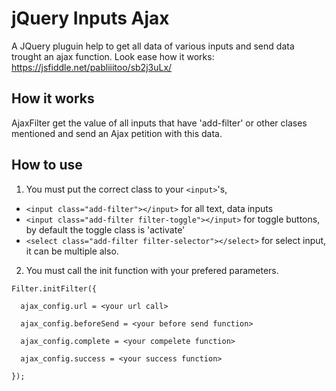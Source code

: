 # jQuery Inputs Ajax
A JQuery pluguin help to get all data of various inputs and send data trought an ajax function.
Look ease how it works: https://jsfiddle.net/pabliiitoo/sb2j3uLx/

## How it works
AjaxFilter get the value of all inputs that have 'add-filter' or other clases mentioned and send an Ajax petition with this data.

## How to use

1. You must put the correct class to your `<input>`'s, 
  * `<input class="add-filter"></input>` for all text, data inputs
  * `<input class="add-filter filter-toggle"></input>` for toggle buttons, by default the toggle class is 'activate'
  * `<select class="add-filter filter-selector"></select>` for select input, it can be multiple also.
2. You must call the init function with your prefered parameters.

  ```
  Filter.initFilter({
  
    ajax_config.url = <your url call>
    
    ajax_config.beforeSend = <your before send function>
    
    ajax_config.complete = <your compelete function>
    
    ajax_config.success = <your success function>
    
  });
  ```


